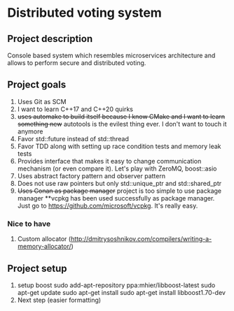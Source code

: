 # **Distributed voting system**

## Project description
Console based system which resembles microservices architecture and allows to perform secure and distributed voting.

## Project goals

1. Uses Git as SCM
2. I want to learn C++17 and C++20 quirks
3. ~~uses automake to build itself because I know CMake and I want to learn something new~~ autotools is the evilest thing ever. I don't want to touch it anymore
4. Favor std::future instead of std::thread
5. Favor TDD along with setting up race condition tests and memory leak tests
6. Provides interface that makes it easy to change communication mechanism (or even compare it). Let's play with ZeroMQ, boost::asio
7. Uses abstract factory pattern and observer pattern
8. Does not use raw pointers but only std::unique_ptr and std::shared_ptr
9. ~~Uses Conan as package manager~~ project is too simple to use package manager **vcpkg has been used successfully as package manager. Just go to https://github.com/microsoft/vcpkg. It's really easy.



### Nice to have
1. Custom allocator (http://dmitrysoshnikov.com/compilers/writing-a-memory-allocator/)





## Project setup

1. setup boost
sudo add-apt-repository ppa:mhier/libboost-latest
sudo apt-get update
sudo apt-get install
sudo apt-get install libboost1.70-dev
2. Next step (easier formatting)